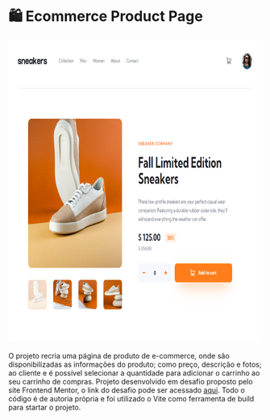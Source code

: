 # 🛍️ Ecommerce Product Page

<img src="imagem-projeto.png" alt="exemplo imagem" height=600px>

O projeto recria uma página de produto de e-commerce, onde são disponibilizadas as informações do produto; como preço, descrição e fotos; ao cliente e é possível selecionar a quantidade para adicionar o carrinho ao seu carrinho de compras. Projeto desenvolvido em desafio proposto pelo site Frontend Mentor, o link do desafio pode ser acessado [aqui](https://www.frontendmentor.io/challenges/ecommerce-product-page-UPsZ9MJp6). Todo o código é de autoria própria e foi utilizado o Vite como ferramenta de build para startar o projeto.
